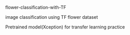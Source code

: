 flower-classification-with-TF

image classification using TF flower dataset

Pretrained model(Xception) for transfer learning practice
